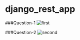 # django_rest_app

 
###Question-1
![first](https://user-images.githubusercontent.com/50598846/141837979-d3a7db0b-00cc-4b01-a8c0-3294d75bd3c2.png)

###Question-2
![second](https://user-images.githubusercontent.com/50598846/141838088-384897f2-6ab8-4992-9196-46ed18c53d79.png)

